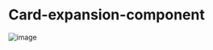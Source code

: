 # Card-expansion-component

![image](https://github.com/Mengbooo/POKEMENG-/assets/143786942/d42efdee-c2b3-47f3-9610-60120baada0e)



